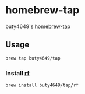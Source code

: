 # homebrew-tap
buty4649's [homebrew-tap](https://brew.sh/)

## Usage

```sh
brew tap buty4649/tap
```

### Install [rf](https://github.com/buty4649/rf/)

```sh
brew install buty4649/tap/rf
```
